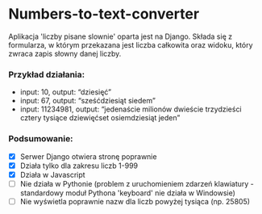 # Numbers-to-text-converter
Aplikacja 'liczby pisane slownie' oparta jest na Django.
Składa się z formularza, w którym przekazana jest liczba całkowita oraz widoku, który zwraca zapis słowny danej liczby.

### Przykład działania:
- input: 10, output: “dziesięć”
- input: 67, output: “sześćdziesiąt siedem”
- input: 11234981, output: “jedenaście milionów dwieście trzydzieści cztery tysiące dziewięćset osiemdziesiąt jeden”



### Podsumowanie:
- [x] Serwer Django otwiera stronę poprawnie
- [x] Działa tylko dla zakresu liczb 1-999
- [x] Działa w Javascript
- [ ] Nie działa w Pythonie (problem z uruchomieniem zdarzeń klawiatury - standardowy moduł Pythona 'keyboard' nie działa w Windowsie)
- [ ] Nie wyświetla poprawnie nazw dla liczb powyżej tysiąca (np. 25805)
